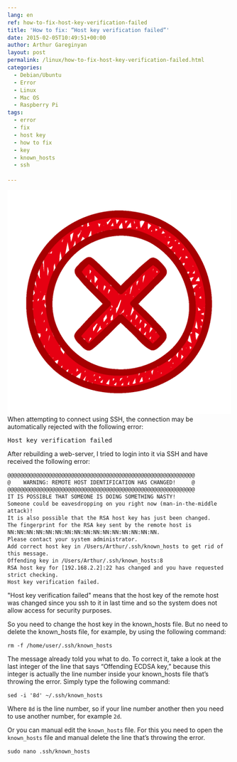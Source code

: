 ```yaml
---
lang: en
ref: how-to-fix-host-key-verification-failed
title: 'How to fix: “Host key verification failed”'
date: 2015-02-05T10:49:51+00:00
author: Arthur Gareginyan
layout: post
permalink: /linux/how-to-fix-host-key-verification-failed.html
categories:
  - Debian/Ubuntu
  - Error
  - Linux
  - Mac OS
  - Raspberry Pi
tags:
  - error
  - fix
  - host key
  - how to fix
  - key
  - known_hosts
  - ssh

---
```


![thumb](/images/error.png)
When attempting to connect using SSH, the connection may be automatically rejected with the following error:
<pre>
Host key verification failed
</pre>


After rebuilding a web-server, I tried to login into it via SSH and have received the following error:

	@@@@@@@@@@@@@@@@@@@@@@@@@@@@@@@@@@@@@@@@@@@@@@@@@@@@@@@@@@@
	@    WARNING: REMOTE HOST IDENTIFICATION HAS CHANGED!     @
	@@@@@@@@@@@@@@@@@@@@@@@@@@@@@@@@@@@@@@@@@@@@@@@@@@@@@@@@@@@
	IT IS POSSIBLE THAT SOMEONE IS DOING SOMETHING NASTY!
	Someone could be eavesdropping on you right now (man-in-the-middle 	attack)!
	It is also possible that the RSA host key has just been changed.
	The fingerprint for the RSA key sent by the remote host is
	NN:NN:NN:NN:NN:NN:NN:NN:NN:NN:NN:NN:NN:NN:NN:NN.
	Please contact your system administrator.
	Add correct host key in /Users/Arthur/.ssh/known_hosts to get rid of this message.
	Offending key in /Users/Arthur/.ssh/known_hosts:8
	RSA host key for [192.168.2.2]:22 has changed and you have requested strict checking.
	Host key verification failed.

"Host key verification failed" means that the host key of the remote host was changed since you ssh to it in last time and so the system does not allow access for security purposes.

So you need to change the host key in the known_hosts file. But no need to delete the known_hosts file, for example, by using the following command:

```
rm -f /home/user/.ssh/known_hosts
```

The message already told you what to do. To correct it, take a look at the last integer of the line that says “Offending ECDSA key,” because this integer is actually the line number inside your known_hosts file that’s throwing the error. Simply type the following command:

```
sed -i '8d' ~/.ssh/known_hosts
```

Where `8d` is the line number, so if your line number another then you need to use another number, for example `2d`.

Or you can manual edit the `known_hosts` file. For this you need to open the `known_hosts` file and manual delete the line that’s throwing the error.

```
sudo nano .ssh/known_hosts
```
